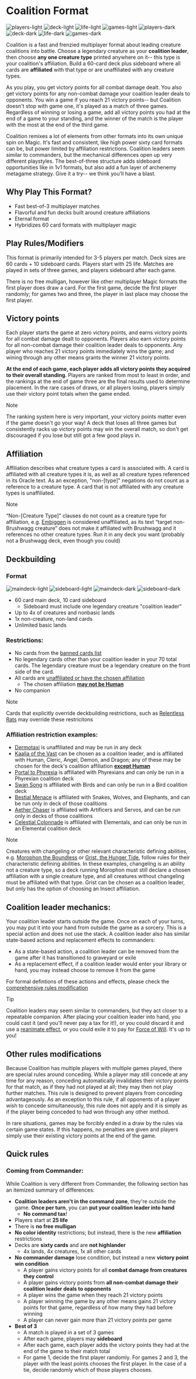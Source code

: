 # Coalition Format

![players-light](images/players_light.png#gh-light-mode-only "3-5 Players") ![deck-light](images/deck_light.png#gh-light-mode-only "60 Card Deck") ![life-light](images/life_light.png#gh-light-mode-only "25 Life") ![games-light](images/games_light.png#gh-light-mode-only "90 Minutes")
![players-dark](images/players_dark.png#gh-dark-mode-only "3-5 Players") ![deck-dark](images/deck_dark.png#gh-dark-mode-only "60 Card Deck") ![life-dark](images/life_dark.png#gh-dark-mode-only "25 Life") ![games-dark](images/games_dark.png#gh-dark-mode-only "90 Minutes")

Coalition is a fast and frenzied multiplayer format about leading creature coalitions into battle. Choose a legendary creature as your **coalition leader**, then choose **any one creature type** printed anywhere on it-- this type is your coalition's affiliation. Build a 60-card deck plus sideboard where all cards are **affiliated** with that type or are unaffiliated with any creature types.

As you play, you get victory points for all combat damage dealt. You also get victory points for any non-combat damage your coalition leader deals to opponents. You win a game if you reach 21 victory points-- but Coalition doesn't stop with game one, it's played as a match of three games. Regardless of winning or losing a game, add all victory points you had at the end of a game to your standing, and the winner of the match is the player with the most at the end of the third game.

Coalition remixes a lot of elements from other formats into its own unique spin on Magic. It's fast and consistent, like high power sixty card formats can be, but power limited by affiliation restrictions. Coalition leaders seem similar to commanders, but the mechanical differences open up very different playstyles. The best-of-three structure adds sideboard opportunities like in 1v1 formats, but also add a fun layer of archenemy metagame strategy. Give it a try-- we think you'll have a blast. 

## Why Play This Format?
* Fast best-of-3 multiplayer matches
* Flavorful and fun decks built around creature affiliations
* Eternal format
* Hybridizes 60 card formats with multiplayer magic

## Play Rules/Modifiers
This format is primarily intended for 3-5 players per match. Deck sizes are 60 cards + 10 sideboard cards. Players start with 25 life. Matches are played in sets of three games, and players sideboard after each game.

There is no free mulligan, however like other multiplayer Magic formats the first player does draw a card. For the first game, decide the first player randomly; for games two and three, the player in last place may choose the first player.

## Victory points
Each player starts the game at zero victory points, and earns victory points for all combat damage dealt to opponents. Players also earn victory points for all non-combat damage their coalition leader deals to opponents. Any player who reaches 21 victory points immediately wins the game; and wining through any other means grants the winner 21 victory points. 

**At the end of each game, each player adds all victory points they acquired to their overall standing**. Players are ranked from most to least in order, and the rankings at the end of game three are the final results used to determine placement. In the rare cases of draws, or all players losing, players simply use their victory point totals when the game ended.

> [!NOTE] 
> The ranking system here is very important, your victory points matter even if the game doesn't go your way! A deck that loses all three games but consistently racks up victory points may win the overall match, so don't get discouraged if you lose but still got a few good plays in.


## Affiliation
Affiliation describes what creature types a card is associated with. A card is affiliated with all creature types it is, as well as all creature types referenced in its Oracle text. As an exception, "non-[type]" negations do not count as a reference to a creature type. A card that is not affiliated with any creature types is unaffiliated.
> [!NOTE] 
> “Non-[Creature Type]” clauses do not count as a creature type for affiliation, e.g. [Embiggen](https://scryfall.com/card/unf/137/embiggen) is considered unaffiliated, as its text “target non-Brushwagg creature” does not make it affiliated with Brushwagg and it references no other creature types. Run it in any deck you want (probably not a Brushwagg deck, even though you could)

## Deckbuilding
### Format
![maindeck-light](images/maindeck_light.png#gh-light-mode-only "60 card main deck") ![sideboard-light](images/sideboard_light.png#gh-light-mode-only "10 card sideboard")
![maindeck-dark](images/maindeck_dark.png#gh-dark-mode-only "60 card main deck") ![sideboard-dark](images/sideboard_dark.png#gh-dark-mode-only "10 card sideboard")

* 60 card main deck, 10 card sideboard
	* Sideboard must include one legendary creature "coalition leader"
* Up to 4x of creatures and nonbasic lands
* 1x non-creature, non-land cards
* Unlimited basic lands

### Restrictions:
* No cards from the [banned cards list](BANLIST.MD)
* No legendary cards other than your coalition leader in your 70 total cards. The legendary creature must be a legendary creature on the front side of the card.
* All cards are [unaffiliated or have the chosen affiliation](#Affiliation)
    * The chosen affiliation [**may not be Human**](FAQ.md#why-cant-i-choose-human-as-an-affiliation-for-my-deck)
* No companion
> [!NOTE] 
> Cards that explicitly override deckbuilding restrictions, such as [Relentless Rats](https://scryfall.com/card/a25/105/relentless-rats) may override these restricitons

### Affiliation restriction examples:
* [Dermotaxi](https://scryfall.com/card/mh2/224/dermotaxi) is unaffiliated and may be run in any deck
* [Kaalia of the Vast](https://scryfall.com/card/2x2/235/kaalia-of-the-vast) can be chosen as a coalition leader, and is affiliated with Human, Cleric, Angel, Demon, and Dragon; any of these may be chosen for the deck's coalition affiliation [**except Human**](FAQ.md#why-cant-i-choose-human-as-an-affiliation-for-my-deck)
* [Portal to Phyrexia](https://scryfall.com/card/bro/240/portal-to-phyrexia) is affiliated with Phyrexians and can only be run in a Phyrexian coalition deck
* [Swan Song](https://scryfall.com/card/c16/98/swan-song) is affiliated with Birds and can only be run in a Bird coalition deck
* [Bestial Menace](https://scryfall.com/card/mic/134/bestial-menace) is affiliated with Snakes, Wolves, and Elephants, and can be run only in deck of those coalitions
* [Aether Chaser](https://scryfall.com/card/aer/76/aether-chaser) is affiliated with Artificers and Servos, and can be run only in decks of those coalitions
* [Celestial Colonnade](https://scryfall.com/card/uma/238/celestial-colonnade) is affiliated with Elementals, and can only be run in an Elemental coalition deck

> [!NOTE] 
> Creatures with changeling or other relevant characteristic defining abilities, e.g. [Morophon the Boundless](https://scryfall.com/card/cmm/3/morophon-the-boundless) or [Grist, the Hunger Tide](https://scryfall.com/card/mh2/202/grist-the-hunger-tide), follow rules for their characteristic defining abilities. In these examples, changeling is an ability not a creature type, so a deck running Morophon must still declare a chosen affiliation with a single creature type, and all creatures without changeling must be affiliated with that type. Grist can be chosen as a coalition leader, but only has the option of choosing an Insect affiliation. 

## Coalition leader mechanics:
Your coalition leader starts outside the game. Once on each of your turns, you may put it into your hand from outside the game as a sorcery. This is a special action and does not use the stack. A coalition leader also has similar state-based actions and replacement effects to commanders:
* As a state-based action, a coalition leader can be removed from the game after it has transitioned to graveyard or exile
* As a replacement effect, if a coalition leader would enter your library or hand, you may instead choose to remove it from the game

For formal defintions of these actions and effects, please check the [comprehensive rules modification](RULES.MD)
> [!TIP] 
> Coalition leaders may seem similar to commanders, but they act closer to a repeatable companion. After placing your coalition leader into hand, you could cast it (and you'll never pay a tax for it!), or you could discard it and use a [reanimate effect](https://scryfall.com/search?q=otag%3Areanimate+-is%3Areserved+game%3Apaper&unique=cards&as=grid&order=name), or you could exile it to pay for [Force of Will](https://scryfall.com/card/dmr/50/force-of-will). It's up to you! 


## Other rules modifications
Because Coalition has multiple players with multiple games played, there are special rules around conceding. While a player may still concede at any time for any reason, conceding automatically invalidates their victory points for that match, as if they had not played at all; they may then not play further matches. This rule is designed to prevent players from conceding advantageously. As an exception to this rule, if all opponents of a player wish to concede simultaneously, this rule does not apply and it is simply as if the player being conceded to had won through any other method. 

In rare situations, games may be forcibly ended in a draw by the rules via certain game states. If this happens, no penalties are given and players simply use their existing victory points at the end of the game.

## Quick rules

### Coming from Commander:
While Coalition is very different from Commander, the following section has an itemized summary of differences: 
* **Coalition leaders aren't in the command zone**, they're outside the game. **Once per turn**, you can **put your coalition leader into hand**
  * **No command tax**!
* Players start at **25 life**
* There is **no free mulligan**
* **No color identity** restrictions; but instead, there is the new **affiliation** restrictions
* Decks are **sixty cards** and are **not highlander**
  * 4x lands, 4x creatures, 1x all other cards  
* **No commander damage** lose condition, but instead a new **victory point win condition**
  * A player gains victory points for all **combat damage from creatures they control**
  * A player gains victory points from **all non-combat damage their coalition leader deals to opponents**
  * A player wins the game when they reach 21 victory points
  * A player winning the game by any other means gains 21 victory points for that game, regardless of how many they had before winning
  * A player can never gain more than 21 victory points per game
* **Best of 3**
  * A match is played in a set of 3 games
  * After each game, players may **sideboard**
  * After each game, each player adds the victory points they had at the end of the game to their match total
  * For game 1, decide the first player randomly. For games 2 and 3, the player with the least points chooses the first player. In the case of a tie, decide randomly which of those players chooses.
